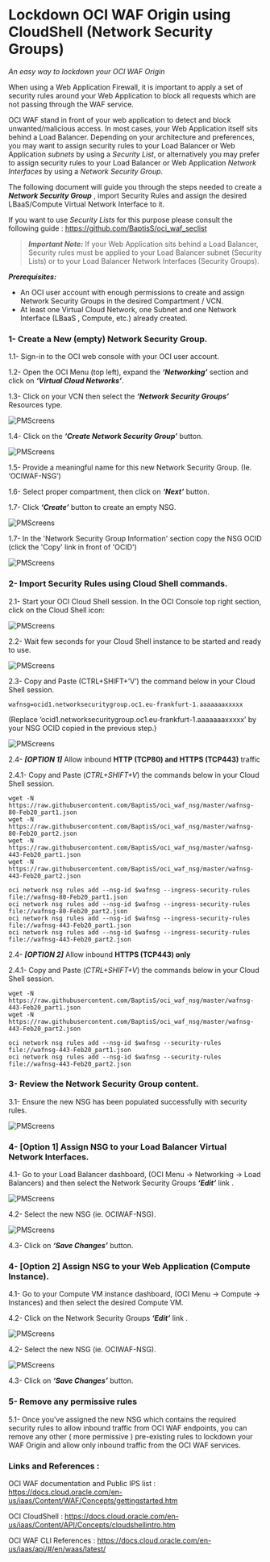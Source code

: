 # Lockdown OCI WAF Origin using CloudShell (Network Security Groups) #
_An easy way to lockdown your OCI WAF Origin_ 


When using a Web Application Firewall, it is important to apply a set of security rules around your Web Application to block all requests which are not passing through the WAF service.

OCI WAF stand in front of your web application to detect and block unwanted/malicious access. In most cases, your Web Application itself sits behind a Load Balancer. Depending on your architecture and preferences, you may want to assign security rules to your Load Balancer or Web Application _subnets_ by using a _Security List_, or alternatively you may prefer to assign security rules to your Load Balancer or Web Application _Network Interfaces_ by using a _Network Security Group_.


The following document will guide you through the steps needed to create a ***Network Security Group*** , import Security Rules and assign the desired LBaaS/Compute Virtual Network Interface to it. 

If you want to use _Security Lists_ for this purpose please consult the following guide : https://github.com/BaptisS/oci_waf_seclist




> ***Important Note:*** 
> If your Web Application sits behind a Load Balancer, Security rules must be applied to your Load Balancer subnet (Security Lists) or to your Load Balancer Network Interfaces (Security Groups).


***Prerequisites:***

- An OCI user account with enough permissions to create and assign Network Security Groups in the desired Compartment / VCN. 
- At least one Virtual Cloud Network, one Subnet and one Network Interface (LBaaS , Compute, etc.) already created. 
 
 
 
 
### 1- Create a New (empty) Network Security Group.    

 1.1-	Sign-in to the OCI web console with your OCI user account. 

1.2-	Open the OCI Menu (top left), expand the ***‘Networking’*** section and click on ***‘Virtual Cloud Networks’***.  

1.3-	Click on your VCN then select the ***‘Network Security Groups’*** Resources type. 


![PMScreens](/img/01.JPG)


1.4-	Click on the ***‘Create Network Security Group’*** button. 


![PMScreens](/img/02.JPG)


1.5-	Provide a meaningful name for this new Network Security Group. (Ie. ‘OCIWAF-NSG’)

1.6-	Select proper compartment, then click on ***‘Next’*** button. 

1.7-  Click ***‘Create’*** button to create an empty NSG. 


![PMScreens](/img/03.JPG)


1.7-	In the 'Network Security Group Information' section copy the NSG OCID (click the 'Copy' link in front of 'OCID')  


![PMScreens](/img/04.JPG)
 
 
### 2-    Import Security Rules using Cloud Shell commands.

2.1-	Start your OCI Cloud Shell session. In the OCI Console top right section, click on the Cloud Shell icon:  


![PMScreens](/img/05.JPG)


2.2-	Wait few seconds for your Cloud Shell instance to be started and ready to use.


![PMScreens](/img/06.JPG)


2.3-	Copy and Paste (CTRL+SHIFT+’V’) the command below in your Cloud Shell session.

```
wafnsg=ocid1.networksecuritygroup.oc1.eu-frankfurt-1.aaaaaaaxxxxx
```
(Replace ‘ocid1.networksecuritygroup.oc1.eu-frankfurt-1.aaaaaaaxxxxx’ by your NSG OCID copied in the previous step.)


![PMScreens](/img/07.JPG)


2.4-	***[OPTION 1]*** Allow inbound **HTTP (TCP80) and HTTPS (TCP443)** traffic 

2.4.1-	Copy and Paste (_CTRL+SHIFT+V_) the commands below in your Cloud Shell session.

```
wget -N https://raw.githubusercontent.com/BaptisS/oci_waf_nsg/master/wafnsg-80-Feb20_part1.json
wget -N https://raw.githubusercontent.com/BaptisS/oci_waf_nsg/master/wafnsg-80-Feb20_part2.json
wget -N https://raw.githubusercontent.com/BaptisS/oci_waf_nsg/master/wafnsg-443-Feb20_part1.json
wget -N https://raw.githubusercontent.com/BaptisS/oci_waf_nsg/master/wafnsg-443-Feb20_part2.json

oci network nsg rules add --nsg-id $wafnsg --ingress-security-rules file://wafnsg-80-Feb20_part1.json
oci network nsg rules add --nsg-id $wafnsg --ingress-security-rules file://wafnsg-80-Feb20_part2.json
oci network nsg rules add --nsg-id $wafnsg --ingress-security-rules file://wafnsg-443-Feb20_part1.json
oci network nsg rules add --nsg-id $wafnsg --ingress-security-rules file://wafnsg-443-Feb20_part2.json

```
2.4- ***[OPTION 2]*** Allow inbound **HTTPS (TCP443) only**

2.4.1- Copy and Paste (_CTRL+SHIFT+V_) the commands below in your Cloud Shell session.

```
wget -N https://raw.githubusercontent.com/BaptisS/oci_waf_nsg/master/wafnsg-443-Feb20_part1.json
wget -N https://raw.githubusercontent.com/BaptisS/oci_waf_nsg/master/wafnsg-443-Feb20_part2.json

oci network nsg rules add --nsg-id $wafnsg --security-rules file://wafnsg-443-Feb20_part1.json
oci network nsg rules add --nsg-id $wafnsg --security-rules file://wafnsg-443-Feb20_part2.json
```


### 3-    Review the Network Security Group content. 

3.1-	Ensure the new NSG has been populated successfully with security rules.


![PMScreens](/img/08.JPG)



### 4-   [Option 1] Assign NSG to your Load Balancer Virtual Network Interfaces.
4.1-	Go to your Load Balancer dashboard, (OCI Menu -> Networking -> Load Balancers) and then select the Network Security Groups ***‘Edit’*** link . 


![PMScreens](/img/09.JPG)


4.2-	Select the new NSG (ie. OCIWAF-NSG). 


![PMScreens](/img/10.JPG)


4.3-	Click on ***‘Save Changes’*** button.  

### 4-   [Option 2] Assign NSG to your Web Application (Compute Instance).
4.1-	Go to your Compute VM instance dashboard, (OCI Menu -> Compute -> Instances) and then select the desired Compute VM.

4.2- Click on the Network Security Groups ***‘Edit’*** link . 


![PMScreens](/img/11.JPG)


4.2-	Select the new NSG (ie. OCIWAF-NSG). 


![PMScreens](/img/12.JPG)


4.3-	Click on ***‘Save Changes’*** button.  



### 5-   Remove any permissive rules 
5.1-	Once you've assigned the new NSG which contains the required security rules to allow inbound traffic from OCI WAF endpoints, you can remove any other ( more permissive ) pre-existing rules to lockdown your WAF Origin and allow only inbound traffic from the OCI WAF services.






### Links and References :


OCI WAF documentation and Public IPS list : https://docs.cloud.oracle.com/en-us/iaas/Content/WAF/Concepts/gettingstarted.htm


OCI CloudShell : https://docs.cloud.oracle.com/en-us/iaas/Content/API/Concepts/cloudshellintro.htm


OCI WAF CLI References : https://docs.cloud.oracle.com/en-us/iaas/api/#/en/waas/latest/


